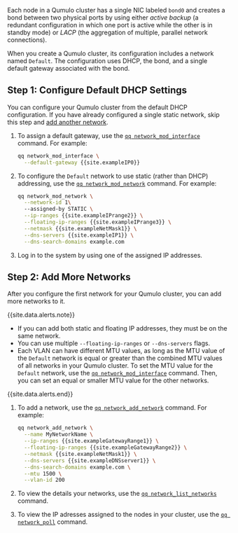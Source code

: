 Each node in a Qumulo cluster has a single NIC labeled `bond0` and creates a bond between two physical ports by using either _active backup_ (a redundant configuration in which one port is active while the other is in standby mode) or _LACP_ (the aggregation of multiple, parallel network connections).

When you create a Qumulo cluster, its configuration includes a network named `Default`. The configuration uses DHCP, the bond, and a single default gateway associated with the bond.

## Step 1: Configure Default DHCP Settings
You can configure your Qumulo cluster from the default DHCP configuration. If you have already configured a single static network, skip this step and [add another network](#add-more-networks).

1. To assign a default gateway, use the [`qq network_mod_interface`](https://docs.qumulo.com/qq-cli-command-guide/network/network_mod_interface.html) command. For example:

   ```bash
   qq network_mod_interface \
     --default-gateway {{site.exampleIP0}}
   ```

1. To configure the `Default` network to use static (rather than DHCP) addressing, use the [`qq network_mod_network`](https://docs.qumulo.com/qq-cli-command-guide/network/network_mod_network.html_) command. For example:

   ```bash
   qq network_mod_network \
     --network-id 1\ 
     --assigned-by STATIC \
     --ip-ranges {{site.exampleIPrange2}} \
     --floating-ip-ranges {{site.exampleIPrange3}} \
     --netmask {{site.exampleNetMask1}} \
     --dns-servers {{site.exampleIP1}} \
     --dns-search-domains example.com
   ```

1. Log in to the system by using one of the assigned IP addresses.

<a id="add-more-networks"></a>
## Step 2: Add More Networks
After you configure the first network for your Qumulo cluster, you can add more networks to it.

{{site.data.alerts.note}}
<ul>
  <li>If you can add both static and floating IP addresses, they must be on the same network.</li>
  <li>You can use multiple <code>--floating-ip-ranges</code> or <code>--dns-servers</code> flags.</li>
  <li>Each VLAN can have different MTU values, as long as the MTU value of the <code>Default</code> network is equal or greater than the combined MTU values of all networks in your Qumulo cluster. To set the MTU value for the <code>Default</code> network, use the <a href="https://docs.qumulo.com/qq-cli-command-guide/network/network_mod_interface.html"><code>qq network_mod_interface</code></a> command. Then, you can set an equal or smaller MTU value for the other networks.</li>
</ul>
{{site.data.alerts.end}}

1. To add a network, use the [`qq network_add_network`](https://docs.qumulo.com/qq-cli-command-guide/network/network_add_network.html) command. For example:

   ```bash
   qq network_add_network \
     --name MyNetworkName \
     --ip-ranges {{site.exampleGatewayRange1}} \
     --floating-ip-ranges {{site.exampleGatewayRange2}} \
     --netmask {{site.exampleNetMask1}} \
     --dns-servers {{site.exampleDNSserver1}} \
     --dns-search-domains example.com \
     --mtu 1500 \
     --vlan-id 200
   ```

1. To view the details your networks, use the [`qq network_list_networks`](https://docs.qumulo.com/qq-cli-command-guide/network/network_list_networks.html) command.

1. To view the IP adresses assigned to the nodes in your cluster, use the [`qq network_poll`](https://docs.qumulo.com/qq-cli-command-guide/network/network_poll.html) command.
